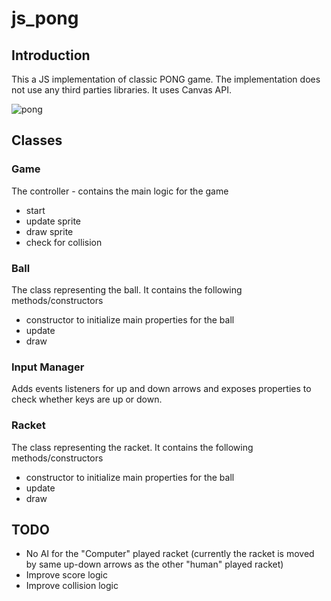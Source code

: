 # js_pong

## Introduction
This a JS implementation of classic PONG game. The implementation does not use any third parties libraries. 
It uses Canvas API.

![pong](https://user-images.githubusercontent.com/4789838/122274159-eaaff000-ceea-11eb-968d-6c5da5c927d9.png)

## Classes
### Game
The controller - contains the main logic for the game
- start
- update sprite
- draw sprite
- check for collision

### Ball
The class representing the ball. It contains the following methods/constructors
- constructor to initialize main properties for the ball
- update
- draw

### Input Manager
Adds events listeners for up and down arrows and exposes properties to check whether keys are up or down.

### Racket
The class representing the racket. It contains the following methods/constructors
- constructor to initialize main properties for the ball
- update
- draw

## TODO
- No AI for the "Computer" played racket (currently the racket is moved by same up-down arrows as the other "human" played racket)
- Improve score logic
- Improve collision logic
